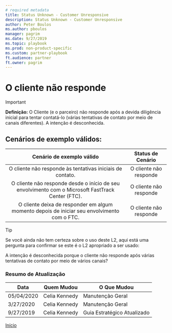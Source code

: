 ```yaml
---
# required metadata
title: Status Unknown - Customer Unresponsive
description: Status Unknown - Customer Unresponsive
author: Peter Boulos
ms.author: pboulos
manager: pagrim
ms.date: 9/27/2019
ms.topic: playbook 
ms.prod: non-product-specific 
ms.custom: partner-playbook 
ft.audience: partner
ft.owner: pagrim
---
```


# O cliente não responde

> [!IMPORTANT]
> **Definição:** O Cliente (e o parceiro) não responde após a devida diligência inicial para tentar contatá-lo (várias tentativas de contato por meio de canais diferentes). A intenção é desconhecida.

## Cenários de exemplo válidos:

| Cenário de exemplo válido | Status de Cenário |
| :--: | :--: |
| O cliente não responde às tentativas iniciais de contato. | O cliente não responde |
| O cliente não responde desde o início de seu envolvimento com o Microsoft FastTrack Center (FTC). | O cliente não responde |
| O cliente deixa de responder em algum momento depois de iniciar seu envolvimento com o FTC. | O cliente não responde |

> [!TIP]
> Se você ainda não tem certeza sobre o uso deste L2, aqui está uma pergunta para confirmar se este é o L2 apropriado a ser usado:​
> 
> A intenção é desconhecida porque o cliente não responde após várias tentativas de contato por meio de vários canais?

###  Resumo de Atualização

|Data|Quem Mudou|O Que Mudou|
|---------|---------------|----------------------------|
|05/04/2020| Celia Kennedy|  Manutenção Geral|
|3/27/2020| Celia Kennedy| Manutenção Geral|
|9/27/2019| Celia Kennedy| Guia Estratégico Atualizado|

[Início](http://partner-docs.microsoft.com)
